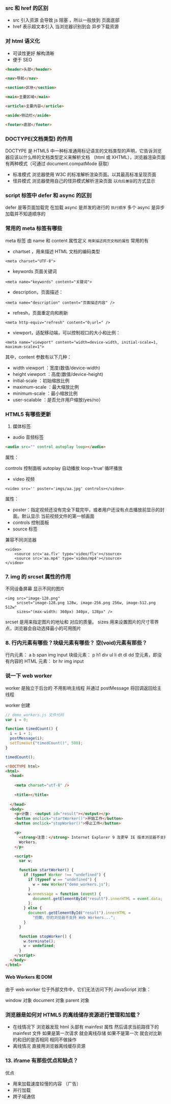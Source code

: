 ### src 和 href 的区别

- src 引入资源 会导致 js 阻塞 ，所以一般放到 页面底部
- href 表示超文本引入 当浏览器识别到会 异步下载资源

### 对 html 语义化

- 可读性更好 解构清晰
- 便于 SEO

```html
<header>头部</header>

<nav>导航</nav>

<section>区块</section>

<main>主要区域</main>

<article>主要内容</article>

<aside>侧边栏</aside>

<footer>底部</footer>
```

### DOCTYPE(⽂档类型) 的作⽤

DOCTYPE 是 HTML5 中一种标准通用标记语言的文档类型的声明，它告诉浏览器应该以什么样的文档类型定义来解析文档 （html 或 XHTML），浏览器渲染页面有两种模式（可通过 document.compatMode 获取）

- 标准模式 浏览器使用 W3C 的标准解析渲染页面。以其最高标准呈现页面
- 怪异模式 浏览器使用自己的怪异模式解析渲染页面 以`向后兼容`的方式显示

### script 标签中 defer 和 async 的区别

defer 是等页面加载完 在加载 async 是并发的进行的 `执行顺序` 多个 async 是异步加载并不知道顺序的

### 常用的 meta 标签有哪些

meta 标签 由 name 和 content 属性定义 `用来描述网页文档的属性`
常用的有

- chartset ，用来描述 HTML 文档的编码类型

```
<meta charset="UTF-8">
```

- keywords 页面关键词

```
<meta name="keywords" content="关键词">
```

- description，页面描述：

```
<meta name="description" content="页面描述内容" />
```

- refresh，页面重定向和刷新

```
<meta http-equiv="refresh" content="0;url=" />
```

- viewport，适配移动端，可以控制视口的大小和比例：

```
<meta name="viewport" content="width=device-width, initial-scale=1, maximum-scale=1">
```

其中，content 参数有以下几种：

- width viewport ：宽度(数值/device-width)
- height viewport ：高度(数值/device-height)
- initial-scale ：初始缩放比例
- maximum-scale ：最大缩放比例
- minimum-scale ：最小缩放比例
- user-scalable ：是否允许用户缩放(yes/no）

### HTML5 有哪些更新

1. 媒体标签

- audio 音频标签

```html
<audio src="" control autoplay loop></audio>
```

属性：

controls 控制面板
autoplay 自动播放
loop=‘true’ 循环播放

- video 视频

```
<video src='' poster='imgs/aa.jpg' controls></video>
```

属性：

- poster：指定视频还没有完全下载完毕，或者用户还没有点击播放前显示的封面。默认显示 当前视频文件的第一帧画面
- controls 控制面板
- source 标签

兼容不同浏览器

```
<video>
    <source src='aa.flv' type='video/flv'></source>
    <source src='aa.mp4' type='video/mp4'></source>
</video>
```

### 7. img 的 srcset 属性的作⽤

不同设备屏幕 显示不同的图片

```
<img src="image-128.png"
     srcset="image-128.png 128w, image-256.png 256w, image-512.png 512w"
     sizes="(max-width: 360px) 340px, 128px" />
```

srcset 是用来指定图片的地址和 对应的质量。 sizes 用来设置图片的尺寸零界点，浏览器会自动选择最小的可用图片

### 8. 行内元素有哪些？块级元素有哪些？ 空(void)元素有那些？

行内元素： a b span img input
块级元素： p h1 div ul li dt dl dd
空元素，即没有内容的 HTML 元素： br hr img input

### 说一下 web worker

worker 是独立于后台的 不用影响主线程 并通过 postMessage 将回调返回给主线程

worker 创建

```js
// demo_workers.js 文件代码
var i = 0;

function timedCount() {
  i = i + 1;
  postMessage(i);
  setTimeout("timedCount()", 500);
}

timedCount();
```

```html
<!DOCTYPE html>
<html>
  <head>
     
    <meta charset="utf-8" />
     
    <title></title>
     
  </head>
  <body>
    <p>计数： <output id="result"></output></p>
    <button onclick="startWorker()">开始工作</button>
    <button onclick="stopWorker()">停止工作</button>

    <p>
      <strong>注意：</strong> Internet Explorer 9 及更早 IE 版本浏览器不支持 Web
      Workers.
    </p>

    <script>
      var w;

      function startWorker() {
        if (typeof Worker !== "undefined") {
          if (typeof w == "undefined") {
            w = new Worker("demo_workers.js");
          }
          w.onmessage = function (event) {
            document.getElementById("result").innerHTML = event.data;
          };
        } else {
          document.getElementById("result").innerHTML =
            "抱歉，你的浏览器不支持 Web Workers...";
        }
      }

      function stopWorker() {
        w.terminate();
        w = undefined;
      }
    </script>
  </body>
</html>
```

#### Web Workers 和 DOM

由于 web worker 位于外部文件中，它们无法访问下列 JavaScript 对象：

window 对象
document 对象
parent 对象

### 浏览器是如何对 HTML5 的离线储存资源进行管理和加载？

- 在线情况下 浏览器发现 html 头部有 mainfest 属性 然后请求当前路径下的 mainfest 文件 如果是第一次请求 就会离线存储 如果不是第一次 就会对比新的和旧的是否相同 相同不做操作
- 离线情况 直接用浏览器离线缓存资源

### 13. iframe 有那些优点和缺点？

优点

- 用来加载速度较慢的内容 （广告）
- 并行加载
- 跨子域通信
